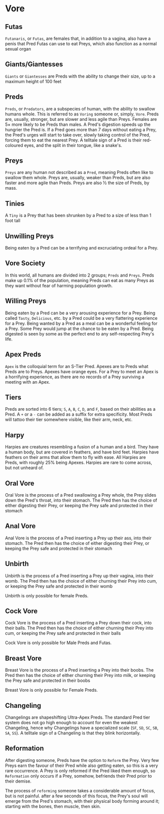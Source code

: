 # Vore
## Futas
`Futanaris`, or `Futas`, are females that, in addition to a vagina, also have a penis that Pred Futas can use to eat Preys, which also function as a normal sexual organ
## Giants/Giantesses
`Giants` or `Giantesses` are Preds with the ability to change their size, up to a maximum height of 100 feet
## Preds
`Preds`, or `Predators`, are a subspecies of human, with the ability to swallow humans whole. This is referred to as `Voring` someone or, simply, `Vore`. Preds are, usually, stronger, but are slower and less agile than Preys. Females are 5× more likely to be Preds than males. A Pred's digestion speeds up the hungrier the Pred is. If a Pred goes more than 7 days without eating a Prey, the Pred's urges will start to take over, slowly taking control of the Pred, forcing them to eat the nearest Prey. A telltale sign of a Pred is their red-coloured eyes, and the split in their tongue, like a snake's.
## Preys
`Preys` are any human not described as a `Pred`, meaning Preds often like to swallow them whole. Preys are, usually, weaker than Preds, but are also faster and more agile than Preds. Preys are also ½ the size of Preds, by mass.
## Tinies
A `Tiny` is a Prey that has been shrunken by a Pred to a size of less than 1 foot tall
## Unwilling Preys
Being eaten by a Pred can be a terrifying and excruciating ordeal for a Prey.
## Vore Society
In this world, all humans are divided into 2 groups; `Preds` and `Preys`. Preds make up 0.1% of the population, meaning Preds can eat as many Preys as they want without fear of harming population growth.
## Willing Preys
Being eaten by a Pred can be a very arousing experience for a Prey. Being called `Tasty`, `Delicious`, etc. by a Pred could be a very flattering experience for a Prey. Being wanted by a Pred as a meal can be a wonderful feeling for a Prey. Some Prey would jump at the chance to be eaten by a Pred. Being digested is seen by some as the perfect end to any self-respecting Prey's life.
## Apex Preds
`Apex` is the colloquial term for an S-Tier Pred. Apexes are to Preds what Preds are to Preys. Apexes have orange eyes. For a Prey to meet an Apex is a horrifying experience, as there are no records of a Prey surviving a meeting with an Apex.
## Tiers
Preds are sorted into 6 tiers; `S`, `A`, `B`, `C`, `D`, and `F`, based on their abilities as a Pred. A `+` or a `-` can be added as a suffix for extra specificity. Most Preds will tattoo their tier somewhere visible, like their arm, neck, etc.
## Harpy
Harpies are creatures resembling a fusion of a human and a bird. They have a human body, but are covered in feathers, and have bird feet. Harpies have feathers on their arms that allow them to fly with ease. All Harpies are Preds, with roughly 25% being Apexes. Harpies are rare to come across, but not unheard of.
## Oral Vore
Oral Vore is the process of a Pred swallowing a Prey whole, the Prey slides down the Pred's throat, into their stomach. The Pred then has the choice of either digesting their Prey, or keeping the Prey safe and protected in their stomach
## Anal Vore
Anal Vore is the process of a Pred inserting a Prey up their ass, into their stomach. The Pred then has the choice of either digesting their Prey, or keeping the Prey safe and protected in their stomach
## Unbirth
Unbirth is the process of a Pred inserting a Prey up their vagina, into their womb. The Pred then has the choice of either churning their Prey into cum, or keeping the Prey safe and protected in their womb

Unbirth is only possible for female Preds.
## Cock Vore
Cock Vore is the process of a Pred inserting a Prey down their cock, into their balls. The Pred then has the choice of either churning their Prey into cum, or keeping the Prey safe and protected in their balls

Cock Vore is only possible for Male Preds and Futas.
## Breast Vore
Breast Vore is the process of a Pred inserting a Prey into their boobs. The Pred then has the choice of either churning their Prey into milk, or keeping the Prey safe and protected in their boobs

Breast Vore is only possible for Female Preds.
## Changeling
Changelings are shapeshifting Ultra-Apex Preds. The standard Pred tier system does not go high enough to account for even the weakest Changeling, hence why Changelings have a specialized scale (`SF`, `SD`, `SC`, `SB`, `SA`, `SS`). A telltale sign of a Changeling is that they blink horizontally.
## Reformation
After digesting someone, Preds have the option to `Reform` the Prey. Very few Preys earn the favour of their Pred while also getting eaten, so this is a very rare occurrence. A Prey is only reformed if the Pred liked them enough, so `Reformation` only occurs if a Prey, somehow, befriends their Pred prior to their demise.

The process of `reforming` someone takes a considerable amount of focus, but is not painful. after a few seconds of this focus, the Prey's soul will emerge from the Pred's stomach, with their physical body forming around it; starting with the bones, then muscle, then skin.

